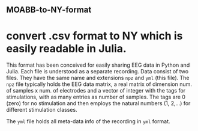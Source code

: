 ## MOABB-to-NY-format
# convert .csv format to NY which is easily readable in Julia.
This format has been conceived for easily sharing EEG data in Python and 
Julia. Each file is understood as a separate recording. Data consist of two
files. They have the same name and extensions `npz` and `yml` (this file).
The `npz` file typically holds the EEG data matrix, a real matrix of 
dimension num. of samples x num. of electrodes and a vector of integer with
the tags for stimulations, with as many entries as number of samples. The 
tags are 0 (zero) for no stimulation and then employs the natural numbers 
(1, 2,...) for different stimulation classes.

The `yml` file holds all meta-data info of the recording in `yml` format. 
